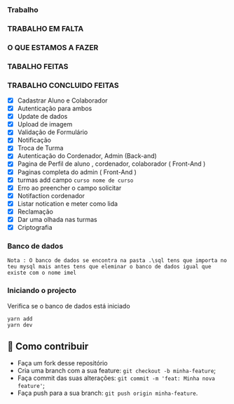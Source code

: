 ### Trabalho

### TRABALHO EM FALTA

### O QUE ESTAMOS A FAZER
 
### TABALHO FEITAS

### TRABALHO CONCLUIDO FEITAS

- [x] Cadastrar Aluno e Colaborador
- [x] Autenticação para ambos
- [x] Update de dados
- [x] Upload de imagem
- [x] Validação de Formulário
- [x] Notificação
- [x] Troca de Turma
- [x] Autenticação do Cordenador, Admin (Back-and)
- [x] Pagina de Perfil de aluno , cordenador, colaborador ( Front-And )
- [x] Paginas completa do admin ( Front-And )
- [x] turmas add campo ``curso nome de curso ``  
- [x] Erro ao preencher o campo solicitar 
- [x] Notifaction cordenador 
- [x] Listar notication e meter como lida 
- [x] Reclamação
- [x] Dar uma olhada nas turmas 
- [x] Criptografia 

### Banco de dados

`Nota : O banco de dados se encontra na pasta .\sql tens que importa no teu mysql mais antes tens que eleminar o banco de dados igual que existe com o nome imel `

### Iniciando o projecto

Verifica se o banco de dados está iniciado

```shell
yarn add
yarn dev
```

## 🤔 Como contribuir

- Faça um fork desse repositório
- Cria uma branch com a sua feature: `git checkout -b minha-feature`;
- Faça commit das suas alterações: `git commit -m 'feat: Minha nova feature'`;
- Faça push para a sua branch: `git push origin minha-feature`.
